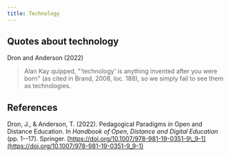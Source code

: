 ```yaml
---
title: Technology
---
```

## Quotes about technology

Dron and Anderson (2022)
> Alan Kay quipped, "'technology' is anything invented after you were born" (as cited in Brand, 2008, loc. 189), so we simply fail to see them as technologies.

## References

Dron, J., & Anderson, T. (2022). Pedagogical Paradigms in Open and Distance Education. In *Handbook of Open, Distance and Digital Education* (pp. 1--17). Springer. [https://doi.org/10.1007/978-981-19-0351-9\_9-1](https://doi.org/10.1007/978-981-19-0351-9_9-1)